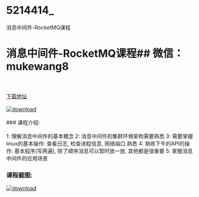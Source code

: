 # 5214414_
消息中间件-RocketMQ课程
# 消息中间件-RocketMQ课程## 微信：mukewang8
<br/></br>[下载地址](http://www.36tz.cn/article/5214414 "下载地址")
<br/></br>[![download](http://36tz.cn/muke_img/2020_07_1-47.png "下载地址")](http://www.36tz.cn/article/5214414 "下载地址")
<br/></br>### 课程介绍:<br/></br>1: 理解消息中间件的基本概念
2: 消息中间件的集群环境架构需要熟悉
3: 需要掌握linux的基本操作: 查看日志, 检查进程信息, 网络端口 熟悉
4: 熟练下午的API的操作: 基本程序(写两遍), 除了顺序消息可以暂时放一放, 其他都是很重要
5: 掌握消息中间件的应用场景

### 课程截图:
[![download](http://36tz.cn/muke_img/2020_07_2-55.png "下载地址")](http://www.36tz.cn/article/5214414 "下载地址")
